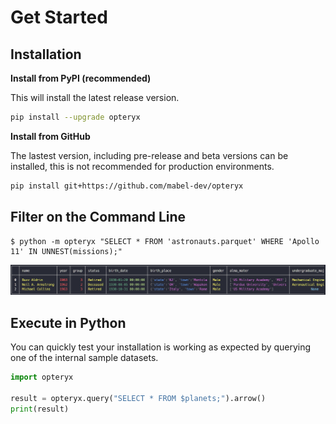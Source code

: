 # Get Started

## Installation

**Install from PyPI (recommended)**

This will install the latest release version.

~~~bash
pip install --upgrade opteryx
~~~

**Install from GitHub**

The lastest version, including pre-release and beta versions can be installed, this is not recommended for production environments.

~~~bash
pip install git+https://github.com/mabel-dev/opteryx
~~~

## Filter on the Command Line

```console
$ python -m opteryx "SELECT * FROM 'astronauts.parquet' WHERE 'Apollo 11' IN UNNEST(missions);"
```

![Opteryx](https://github.com/mabel-dev/opteryx.dev/raw/main/assets/cli.png)

## Execute in Python

You can quickly test your installation is working as expected by querying one of the internal sample datasets.

~~~python
import opteryx

result = opteryx.query("SELECT * FROM $planets;").arrow()
print(result)
~~~